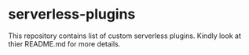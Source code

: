 # serverless-plugins
This repository contains list of custom serverless plugins. Kindly look at thier README.md for more details.

